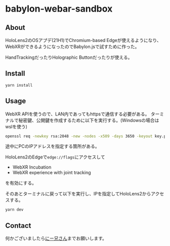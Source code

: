 # babylon-webar-sandbox

## About

HoloLens2のOSアプデ(21H1)でChromium-based Edgeが使えるようになり、
WebXRができるようになったのでBabylon.jsで試すために作った。

HandTrackingだったりHolographic Buttonだったりが使える。

## Install

```bash
yarn install
```

## Usage

WebXR APIを使うので、LAN内であってもhttpsで通信する必要がある。
ターミナルで秘密鍵、公開鍵を作成するために以下を実行する。(Windowsの場合はwslを使う)

```bash
openssl req -newkey rsa:2048 -new -nodes -x509 -days 3650 -keyout key.pem -out cert.pem
```

途中にPCのIPアドレスを指定する箇所がある。

HoloLens2のEdgeで`edge://flags`にアクセスして

- WebXR Incubation
- WebXR experience with joint tracking

を有効にする。

そのあとターミナルに戻って以下を実行し、IPを指定してHoloLens2からアクセスする。

```bash
yarn dev
```

## Contact

何かございましたら[にー兄さん](https://twitter.com/ninisan_drumath)までお願いします。
